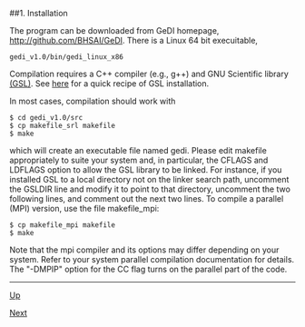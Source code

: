 ##1. Installation

The program can be downloaded from GeDI homepage, <http://github.com/BHSAI/GeDI>. There is a Linux 64 bit execuitable,

    gedi_v1.0/bin/gedi_linux_x86

Compilation requires a C++ compiler (e.g., g++) and GNU Scientific library [(GSL)](http://www.gnu.org/software/gsl/). 
See [here](gsl.md) for a quick recipe of GSL installation.

In most cases, compilation should work with

    $ cd gedi_v1.0/src
    $ cp makefile_srl makefile
    $ make

which will create an executable file named gedi. Please edit makefile appropriately to suite your system and, in particular, the CFLAGS and LDFLAGS option to allow the GSL library to be linked. For instance, if you installed GSL to a local directory not on the linker search path, uncomment the GSLDIR line and modify it to point to that directory, uncomment the two following lines, and comment out the next two lines. To compile a parallel (MPI) version, use the file makefile_mpi:

    $ cp makefile_mpi makefile
    $ make

Note that the mpi compiler and its options may differ depending on your system. Refer to your system parallel compilation documentation for details. The "-DMPIP" option for the CC flag turns on the parallel part of the code.


***
[Up](README.md)

[Next](usage.md)
